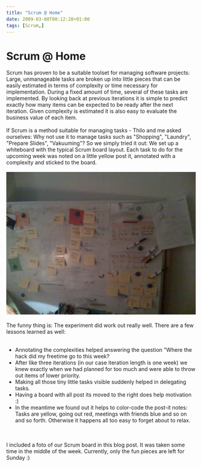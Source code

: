 ```yaml
---
title: "Scrum @ Home"
date: 2009-03-08T00:12:28+01:00
tags: [Scrum,]
---
```


# Scrum @ Home


Scrum has proven to be a suitable toolset for managing software projects: Large, unmanageable tasks are broken up into 
little pieces that can be easily estimated in terms of complexity or time necessary for implementation. During a fixed 
amount of time, several of these tasks are implemented. By looking back at previous iterations it is simple to predict 
exactly how many items can be expected to be ready after the next iteration. Given complexity is estimated it is also 
easy to evaluate the business value of each item.<br><br>If Scrum is a method suitable for managing tasks - Thilo and 
me asked ourselves: Why not use it to manage tasks such as "Shopping", "Laundry", "Prepare Slides", "Vakuuming"? So we 
simply tried it out: We set up a whiteboard with the typical Scrum board layout. Each task to do for the upcoming week 
was noted on a little yellow post it, annotated with a complexity and sticked to the board.<br><br><img 
src="/moto_0145.jpg" alt="Scrum Board" /><br><br>The funny thing is: The 
experiment did work out really well. There are a few lessons learned as well:<br><ul><br>  <li> Annotating the 
complexities helped answering the question "Where the hack did my freetime go to this week?<br>  <li> After like three 
iterations (in our case iteration length is one week) we knew exactly when we had planned for too much and were able to 
throw out items of lower priority.<br>  <li> Making all those tiny little tasks visible suddenly helped in delegating 
tasks.<br>  <li> Having a board with all post its moved to the right does help motivation :)<br>  <li> In the meantime 
we found out it helps to color-code the post-it notes: Tasks are yellow, going out red, meetings with friends blue and 
so on and so forth. Otherwise it happens all too easy to forget about to relax. <br></ul><br><br>I included a foto of 
our Scrum board in this blog post. It was taken some time in the middle of the week. Currently, only the fun pieces are 
left for Sunday :) <br>
